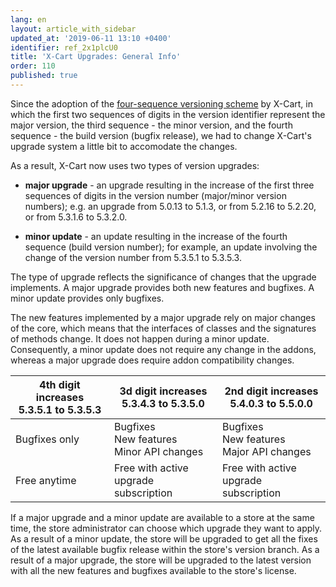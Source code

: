 ```yaml
---
lang: en
layout: article_with_sidebar
updated_at: '2019-06-11 13:10 +0400'
identifier: ref_2x1plcU0
title: 'X-Cart Upgrades: General Info'
order: 110
published: true
---
```

Since the adoption of the [four-sequence versioning scheme](http://devs.x-cart.com/en/misc/x-cart_versions.html#x-cart-53x-versioning) by X-Cart, in which the first two sequences of digits in the version identifier represent the major version, the third sequence - the minor version, and the fourth sequence - the build version (bugfix release), we had to change X-Cart's upgrade system a little bit to accomodate the changes. 

As a result, X-Cart now uses two types of version upgrades:

   * **major upgrade** - an upgrade resulting in the increase of the first three sequences of digits in the version number (major/minor version numbers); e.g. an upgrade from 5.0.13 to 5.1.3, or from 5.2.16 to 5.2.20, or from 5.3.1.6 to 5.3.2.0.

   * **minor update** - an update resulting in the increase of the fourth sequence (build version number); for example, an update involving the change of the version number from 5.3.5.1 to 5.3.5.3.

The type of upgrade reflects the significance of changes that the upgrade implements. A major upgrade provides both new features and bugfixes. A minor update provides only bugfixes. 

The new features implemented by a major upgrade rely on major changes of the core, which means that the interfaces of classes and the signatures of methods change. It does not happen during a minor update. Consequently, a minor update does not require any change in the addons, whereas a major upgrade does require addon compatibility changes.

<table class="ui celled padded compact small table">
  <thead>
  	<tr>
      <th><strong>4th digit increases<br/>5.3.5.1 to 5.3.5.3</strong></th>
      <th><strong>3d digit increases<br/>5.3.4.3 to 5.3.5.0</strong></th>
      <th><strong>2nd digit increases<br/>5.4.0.3 to 5.5.0.0</strong></th>
    </tr>
  </thead>
  <tbody>
    <tr>
      <td>Bugfixes only</td>
      <td>Bugfixes<br/>New features<br/>Minor API changes</td>
      <td>Bugfixes<br/>New features<br/>Major API changes</td>
    </tr>
    <tr>
      <td>Free anytime</td>
      <td>Free with active<br/>upgrade subscription</td>
      <td>Free with active<br/>upgrade subscription</td>
    </tr>
  </tbody>
</table>

If a major upgrade and a minor update are available to a store at the same time, the store administrator can choose which upgrade they want to apply. As a result of a minor update, the store will be upgraded to get all the fixes of the latest available bugfix release within the store's version branch. As a result of a major upgrade, the store will be upgraded to the latest version with all the new features and bugfixes available to the store's license.
